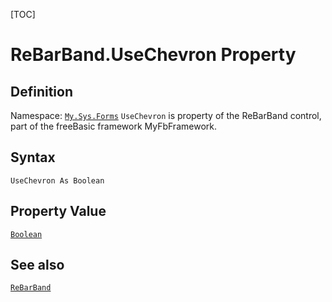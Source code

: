 [TOC]
# ReBarBand.UseChevron Property

## Definition
Namespace: [`My.Sys.Forms`](My.Sys.Forms.md)
`UseChevron` is property of the ReBarBand control, part of the freeBasic framework MyFbFramework.
## Syntax
```freeBasic
UseChevron As Boolean
```
## Property Value
[`Boolean`]("https://www.freebasic.net/wiki/KeyPgBoolean")
## See also
[`ReBarBand`](ReBarBand.md)
